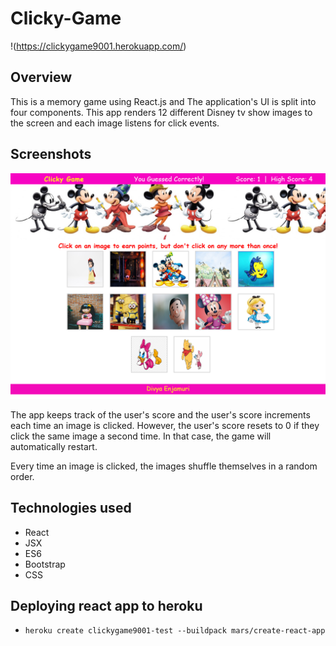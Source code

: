 # Clicky-Game

!(https://clickygame9001.herokuapp.com/)

## Overview

This is a memory game using React.js and The application's UI is split into four components.
This app renders 12 different Disney tv show images to the screen and each image listens for click events.

## Screenshots

![Clicky-Game](https://github.com/edivya/Clicky-Game/blob/master/src/images/ReactApp.png)

The app keeps track of the user's score and the user's score increments each time an image is clicked. However, the user's score resets to 0 if they click the same image a second time. In that case, the game will automatically restart.

Every time an image is clicked, the images shuffle themselves in a random order.

## Technologies used

- React
- JSX
- ES6
- Bootstrap
- CSS

## Deploying react app to heroku

- `heroku create clickygame9001-test --buildpack mars/create-react-app`
